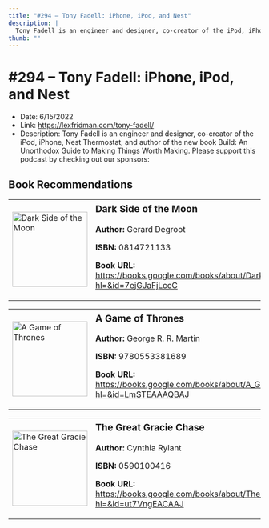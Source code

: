 ```yaml
---
title: "#294 – Tony Fadell: iPhone, iPod, and Nest"
description: |
  Tony Fadell is an engineer and designer, co-creator of the iPod, iPhone, Nest Thermostat, and author of the new book Build: An Unorthodox Guide to Making Things Worth Making. Please support this podcast by checking out our sponsors:"
thumb: ""
---
```


# #294 – Tony Fadell: iPhone, iPod, and Nest

  - Date: 6/15/2022
  - Link: https://lexfridman.com/tony-fadell/
  - Description: Tony Fadell is an engineer and designer, co-creator of the iPod, iPhone, Nest Thermostat, and author of the new book Build: An Unorthodox Guide to Making Things Worth Making. Please support this podcast by checking out our sponsors:

## Book Recommendations

<table style="border: none;"><tr style="border: none;"><td style="border: none;"><img src="http://books.google.com/books/content?id=7ejGJaFjLccC&printsec=frontcover&img=1&zoom=1&edge=curl&source=gbs_api" alt="Dark Side of the Moon" width="150" style="vertical-align: top;"></td><td style="border: none; vertical-align: top;"><h3 style='margin-top: 5'>Dark Side of the Moon</h3><p><strong>Author:</strong> Gerard Degroot</p><p><strong>ISBN:</strong> 0814721133</p><p><strong>Book URL:</strong> <a href="https://books.google.com/books/about/Dark_Side_of_the_Moon.html?hl=&id=7ejGJaFjLccC">https://books.google.com/books/about/Dark_Side_of_the_Moon.html?hl=&id=7ejGJaFjLccC</a></p></td></tr></table>
<table style="border: none;"><tr style="border: none;"><td style="border: none;"><img src="http://books.google.com/books/content?id=LmSTEAAAQBAJ&printsec=frontcover&img=1&zoom=1&source=gbs_api" alt="A Game of Thrones" width="150" style="vertical-align: top;"></td><td style="border: none; vertical-align: top;"><h3 style='margin-top: 5'>A Game of Thrones</h3><p><strong>Author:</strong> George R. R. Martin</p><p><strong>ISBN:</strong> 9780553381689</p><p><strong>Book URL:</strong> <a href="https://books.google.com/books/about/A_Game_of_Thrones.html?hl=&id=LmSTEAAAQBAJ">https://books.google.com/books/about/A_Game_of_Thrones.html?hl=&id=LmSTEAAAQBAJ</a></p></td></tr></table>
<table style="border: none;"><tr style="border: none;"><td style="border: none;"><img src="http://books.google.com/books/content?id=ut7VngEACAAJ&printsec=frontcover&img=1&zoom=1&source=gbs_api" alt="The Great Gracie Chase" width="150" style="vertical-align: top;"></td><td style="border: none; vertical-align: top;"><h3 style='margin-top: 5'>The Great Gracie Chase</h3><p><strong>Author:</strong> Cynthia Rylant</p><p><strong>ISBN:</strong> 0590100416</p><p><strong>Book URL:</strong> <a href="https://books.google.com/books/about/The_Great_Gracie_Chase.html?hl=&id=ut7VngEACAAJ">https://books.google.com/books/about/The_Great_Gracie_Chase.html?hl=&id=ut7VngEACAAJ</a></p></td></tr></table>
